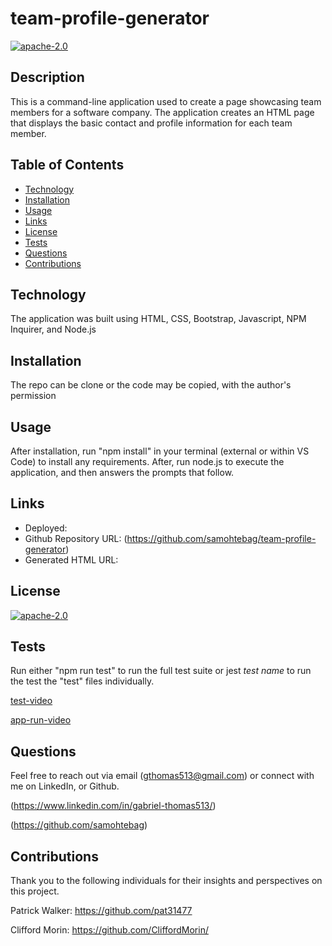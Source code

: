 # team-profile-generator

[![apache-2.0](https://img.shields.io/badge/license-apache--2.0-green?style=plastic)](https://www.apache.org/licenses/LICENSE-2.0)

## Description

  This is a command-line application used to create a page showcasing team members for a software company. The application creates an HTML page that displays the basic contact and profile information for each team member.

## Table of Contents
  * [Technology](#technology)
  * [Installation](#installation)
  * [Usage](#usage)
  * [Links](#links)
  * [License](#license)
  * [Tests](#tests)
  * [Questions](#questions)
  * [Contributions](#contributions)


<a name="#technology"></a>

## Technology

The application was built using HTML, CSS, Bootstrap, Javascript, NPM Inquirer, and Node.js



<a name="#installation"></a>

## Installation

The repo can be clone or the code may be copied, with the author's permission


<a name="#usage"></a>

## Usage

After installation, run "npm install" in your terminal (external or within VS Code) to install any requirements. After, run node.js to execute the application, and then answers the prompts that follow.


<a name="#links"></a>

## Links
 
  * Deployed: 
  * Github Repository URL: (https://github.com/samohtebag/team-profile-generator)
  * Generated HTML URL: 
  

<a name="#license"></a>

## License

  [![apache-2.0](https://img.shields.io/badge/license-apache--2.0-green?style=plastic)](https://www.apache.org/licenses/LICENSE-2.0)



<a name="#tests"></a>

## Tests

  Run either "npm run test" to run the full test suite or jest *test name* to run the test the "test" files individually. 

  [test-video](https://i.imgur.com/UycCu2O.mp4)
  
  [app-run-video](https://cdn.loom.com/sessions/thumbnails/public/bb22a6a82f7642829cf8453443726e2b-with-play.gif)
  

<a name="#questions"></a>

## Questions

Feel free to reach out via email (gthomas513@gmail.com) or connect with me on LinkedIn, or Github. 

(https://www.linkedin.com/in/gabriel-thomas513/)

(https://github.com/samohtebag) 



<a name="#contributions"></a>

## Contributions

Thank you to the following individuals for their insights and perspectives on this project.

Patrick Walker: https://github.com/pat31477

Clifford Morin: https://github.com/CliffordMorin/
